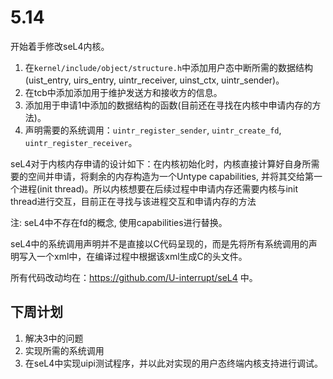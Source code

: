 # 5.14

开始着手修改seL4内核。

1. 在```kernel/include/object/structure.h```中添加用户态中断所需的数据结构(uist_entry, uirs_entry, uintr_receiver, uinst_ctx, uintr_sender)。
2. 在tcb中添加添加用于维护发送方和接收方的信息。
3. 添加用于申请1中添加的数据结构的函数(目前还在寻找在内核中申请内存的方法)。
4. 声明需要的系统调用：```uintr_register_sender```, ```uintr_create_fd```, ```uintr_register_receiver```。

seL4对于内核内存申请的设计如下：在内核初始化时，内核直接计算好自身所需要的空间并申请，将剩余的内存构造为一个Untype capabilities, 并将其交给第一个进程(init thread)。所以内核想要在后续过程中申请内存还需要内核与init thread进行交互，目前正在寻找与该进程交互和申请内存的方法

注: seL4中不存在fd的概念, 使用capabilities进行替换。

seL4中的系统调用声明并不是直接以C代码呈现的，而是先将所有系统调用的声明写入一个xml中，在编译过程中根据该xml生成C的头文件。

所有代码改动均在：https://github.com/U-interrupt/seL4 中。

## 下周计划

1. 解决3中的问题
2. 实现所需的系统调用
3. 在seL4中实现uipi测试程序，并以此对实现的用户态终端内核支持进行调试。

